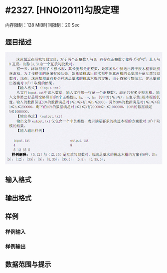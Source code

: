 # #2327. [HNOI2011]勾股定理

内存限制：128 MiB时间限制：20 Sec

## 题目描述

![](upload/201105/image/2.jpg)

## 输入格式

## 输出格式

## 样例

### 样例输入

### 样例输出

## 数据范围与提示
